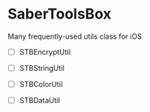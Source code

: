 # SaberToolsBox
Many frequently-used utils class for iOS

- [ ] STBEncryptUtil
- [ ] STBStringUtil
- [ ] STBColorUtil
- [ ] STBDataUtil

